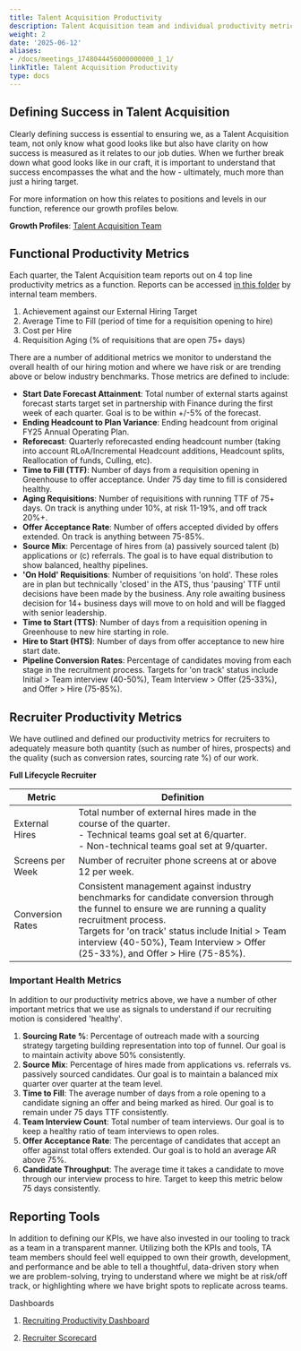 ```yaml
---
title: Talent Acquisition Productivity
description: Talent Acquisition team and individual productivity metrics.
weight: 2
date: '2025-06-12'
aliases:
- /docs/meetings_1748044456000000000_1_1/
linkTitle: Talent Acquisition Productivity
type: docs
---
```


## Defining Success in Talent Acquisition

Clearly defining success is essential to ensuring we, as a Talent Acquisition team, not only know what good looks like but also have clarity on how success is measured as it relates to our job duties. When we further break down what good looks like in our craft, it is important to understand that success encompasses the what and the how - ultimately, much more than just a hiring target.

For more information on how this relates to positions and levels in our function, reference our growth profiles below.

**Growth Profiles**: [Talent Acquisition Team](https://docs.google.com/spreadsheets/d/1oRaiTSzt2RrFHDpHQymfW6WR4sAorkzYgJZOij0KpvA/edit?gid=861222616#gid=861222616)

## Functional Productivity Metrics

Each quarter, the Talent Acquisition team reports out on 4 top line productivity metrics as a function. Reports can be accessed [in this folder](https://drive.google.com/drive/folders/1kfTQkd_PAgvFPrgogCLZD7opMW2wiKBS?usp=drive_link) by internal team members.

1. Achievement against our External Hiring Target
1. Average Time to Fill (period of time for a requisition opening to hire)
1. Cost per Hire
1. Requisition Aging (% of requisitions that are open 75+ days)

There are a number of additional metrics we monitor to understand the overall health of our hiring motion and where we have risk or are trending above or below industry benchmarks. Those metrics are defined to include:

- **Start Date Forecast Attainment**: Total number of external starts against forecast starts target set in partnership with Finance during the first week of each quarter. Goal is to be within +/-5% of the forecast.
- **Ending Headcount to Plan Variance**: Ending headcount from original FY25 Annual Operating Plan.
- **Reforecast**: Quarterly reforecasted ending headcount number (taking into account RLoA/Incremental Headcount additions, Headcount splits, Reallocation of funds, Culling, etc).
- **Time to Fill (TTF)**: Number of days from a requisition opening in Greenhouse to offer acceptance. Under 75 day time to fill is considered healthy.
- **Aging Requisitions**: Number of requisitions with running TTF of 75+ days. On track is anything under 10%, at risk 11-19%, and off track 20%+.
- **Offer Acceptance Rate**: Number of offers accepted divided by offers extended. On track is anything between 75-85%.
- **Source Mix**: Percentage of hires from (a) passively sourced talent (b) applications or (c) referrals. The goal is to have equal distribution to show balanced, healthy pipelines.
- **'On Hold' Requisitions**: Number of requisitions 'on hold'. These roles are in plan but technically 'closed' in the ATS, thus 'pausing' TTF until decisions have been made by the business. Any role awaiting business decision for 14+ business days will move to on hold and will be flagged with senior leadership.
- **Time to Start (TTS)**: Number of days from a requisition opening in Greenhouse to new hire starting in role.
- **Hire to Start (HTS)**: Number of days from offer acceptance to new hire start date.
- **Pipeline Conversion Rates**: Percentage of candidates moving from each stage in the recruitment process. Targets for 'on track' status include  Initial > Team interview (40-50%), Team Interview > Offer (25-33%), and Offer > Hire (75-85%).

## Recruiter Productivity Metrics

We have outlined and defined our productivity metrics for recruiters to adequately measure both quantity (such as number of hires, prospects) and the quality (such as conversion rates, sourcing rate %) of our work.

**Full Lifecycle Recruiter**

| **Metric**                                         | **Definition**                                                                                             |
|-----------------------------------------------|---------------------------------------------------------------------------------------------------------|
| External Hires| Total number of external hires made in the course of the quarter. <br> - Technical teams goal set at 6/quarter. <br> - Non-technical teams goal set at 9/quarter.  |
| Screens per Week   | Number of recruiter phone screens at or above 12 per week.|
| Conversion Rates | Consistent management against industry benchmarks for candidate conversion through the funnel to ensure we are running a quality recruitment process. <br> Targets for 'on track' status include  Initial > Team interview (40-50%), Team Interview > Offer (25-33%), and Offer > Hire (75-85%).|

### Important Health Metrics 

In addition to our productivity metrics above, we have a number of other important metrics that we use as signals to understand  if our recruiting motion is considered 'healthy'.

1. **Sourcing Rate %**: Percentage of outreach made with a sourcing strategy targeting building representation into top of funnel. Our goal is to maintain activity above 50% consistently.
1. **Source Mix**: Percentage of hires made from applications vs. referrals vs. passively sourced candidates. Our goal is to maintain a balanced mix quarter over quarter at the team level.
1. **Time to Fill**: The average number of days from a role opening to a candidate signing an offer and being marked as hired. Our goal is to remain under 75 days TTF consistently. 
1. **Team Interview Count**: Total number of team interviews. Our goal is to keep a healthy ratio of team interviews to open roles. 
1. **Offer Acceptance Rate**: The percentage of candidates that accept an offer against total offers extended. Our goal is to hold an average AR above 75%.
1. **Candidate Throughput**: The average time it takes a candidate to move through our interview process to hire. Target to keep this metric below 75 days consistently. 

## Reporting Tools

In addition to defining our KPIs, we have also invested in our tooling to track as a team in a transparent manner. Utilizing both the KPIs and tools, TA team members should feel well equipped to own their growth, development, and performance and be able to tell a thoughtful, data-driven story when we are problem-solving, trying to understand where we might be at risk/off track, or highlighting where we have bright spots to replicate across teams.

Dashboards

1. [Recruiting Productivity Dashboard](https://10az.online.tableau.com/#/site/gitlab/views/TADemoDashboard/ProgresstoGoal?:iid=1)

1. [Recruiter Scorecard](https://10az.online.tableau.com/#/site/gitlab/views/TADemoDashboard/RecruiterScorecard?:iid=1)

